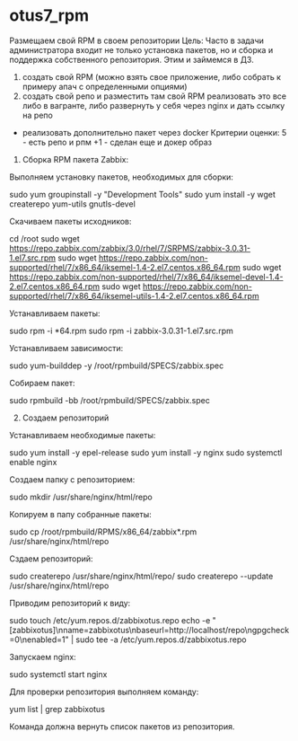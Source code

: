 # otus7_rpm
Размещаем свой RPM в своем репозитории
Цель: Часто в задачи администратора входит не только установка пакетов, но и сборка и поддержка собственного репозитория. Этим и займемся в ДЗ.
1) создать свой RPM (можно взять свое приложение, либо собрать к примеру апач с определенными опциями)
2) создать свой репо и разместить там свой RPM
реализовать это все либо в вагранте, либо развернуть у себя через nginx и дать ссылку на репо 

* реализовать дополнительно пакет через docker
Критерии оценки: 5 - есть репо и рпм
+1 - сделан еще и докер образ

1. Сборка RPM пакета Zabbix:

Выполняем установку пакетов, необходимых для сборки:

sudo yum groupinstall -y "Development Tools"
sudo yum install -y wget createrepo yum-utils gnutls-devel

Скачиваем пакеты исходников:

cd /root
sudo wget https://repo.zabbix.com/zabbix/3.0/rhel/7/SRPMS/zabbix-3.0.31-1.el7.src.rpm
sudo wget https://repo.zabbix.com/non-supported/rhel/7/x86_64/iksemel-1.4-2.el7.centos.x86_64.rpm
sudo wget https://repo.zabbix.com/non-supported/rhel/7/x86_64/iksemel-devel-1.4-2.el7.centos.x86_64.rpm
sudo wget https://repo.zabbix.com/non-supported/rhel/7/x86_64/iksemel-utils-1.4-2.el7.centos.x86_64.rpm

Устанавливаем пакеты:

sudo rpm -i *64.rpm
sudo rpm -i zabbix-3.0.31-1.el7.src.rpm

Устанавливаем зависимости:

sudo yum-builddep -y /root/rpmbuild/SPECS/zabbix.spec

Собираем пакет:

sudo rpmbuild -bb /root/rpmbuild/SPECS/zabbix.spec


2. Создаем репозиторий

Устанавливаем необходимые пакеты:

sudo yum install -y epel-release
sudo yum install -y nginx
sudo systemctl enable nginx

Создаем папку с репозиторием:

sudo mkdir /usr/share/nginx/html/repo

Копируем в папу собранные пакеты:

sudo cp /root/rpmbuild/RPMS/x86_64/zabbix*.rpm /usr/share/nginx/html/repo

Сздаем репозиторий:

sudo createrepo /usr/share/nginx/html/repo/
sudo createrepo --update /usr/share/nginx/html/repo

Приводим репозиторий к виду:

sudo touch /etc/yum.repos.d/zabbixotus.repo
echo -e "[zabbixotus]\nname=zabbixotus\nbaseurl=http://localhost/repo\ngpgcheck=0\nenabled=1" | sudo tee -a /etc/yum.repos.d/zabbixotus.repo

Запускаем nginx:

sudo systemctl start nginx

Для проверки репозитория выполняем команду:

 yum list | grep zabbixotus

Команда должна вернуть список пакетов из репозитория.